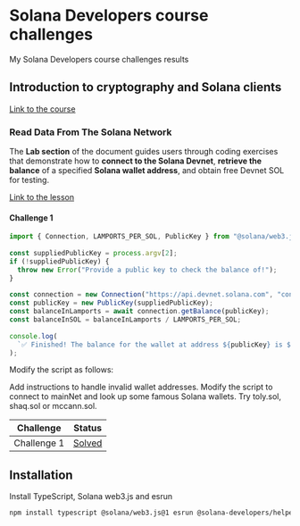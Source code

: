 # Solana Developers course challenges
My Solana Developers course challenges results

## Introduction to cryptography and Solana clients
[Link to the course](https://solana.com/developers/courses/intro-to-solana)

### Read Data From The Solana Network
The **Lab section** of the document guides users through coding exercises that demonstrate how to **connect to the Solana Devnet**, **retrieve the balance** of a specified **Solana wallet address**, and obtain free Devnet SOL for testing.

[Link to the lesson](https://solana.com/developers/courses/intro-to-solana/intro-to-reading-data)

#### Challenge 1
```typescript
import { Connection, LAMPORTS_PER_SOL, PublicKey } from "@solana/web3.js";
 
const suppliedPublicKey = process.argv[2];
if (!suppliedPublicKey) {
  throw new Error("Provide a public key to check the balance of!");
}
 
const connection = new Connection("https://api.devnet.solana.com", "confirmed");
const publicKey = new PublicKey(suppliedPublicKey);
const balanceInLamports = await connection.getBalance(publicKey);
const balanceInSOL = balanceInLamports / LAMPORTS_PER_SOL;
 
console.log(
  `✅ Finished! The balance for the wallet at address ${publicKey} is ${balanceInSOL}!`,
);
```

Modify the script as follows:

Add instructions to handle invalid wallet addresses.
Modify the script to connect to mainNet and look up some famous Solana wallets. Try toly.sol, shaq.sol or mccann.sol.

| Challenge | Status |
|-----------|--------|
| Challenge 1 | [Solved](./course01/lesson02/check-balance.ts) |


## Installation
Install TypeScript, Solana web3.js and esrun
```bash
npm install typescript @solana/web3.js@1 esrun @solana-developers/helpers@2
```